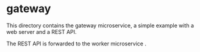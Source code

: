 # gateway

This directory contains the gateway microservice, a simple example with a web server and a REST API.

The REST API is forwarded to the worker microservice
.
